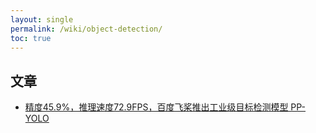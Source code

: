 ```yaml
---
layout: single
permalink: /wiki/object-detection/
toc: true
---
```


## 文章

- [精度45.9%，推理速度72.9FPS，百度飞桨推出工业级目标检测模型 PP-YOLO](https://mp.weixin.qq.com/s?__biz=MzIzNjc1NzUzMw==&mid=2247550882&idx=2&sn=65ad74eb647de9f47143de6306e45496&chksm=e8d0b0d0dfa739c6f92fb0513c208e34c5f7e8fa114ad4c1122602972c33e61cbd4fa4bd694d&mpshare=1&scene=1&srcid=0813mNBu8yAQIUKS5cvSgg8o&sharer_sharetime=1597298235331&sharer_shareid=b72104ff5f54bd94e90ff3fc1c88a136&version=3.0.27.2701&platform=win&rd2werd=1#wechat_redirect)
